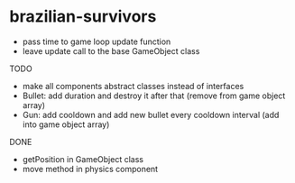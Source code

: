 # brazilian-survivors

- pass time to game loop update function
- leave update call to the base GameObject class

TODO

- make all components abstract classes instead of interfaces
- Bullet: add duration and destroy it after that (remove from game object array)
- Gun: add cooldown and add new bullet every cooldown interval (add into game object array)

DONE
- getPosition in GameObject class
- move method in physics component